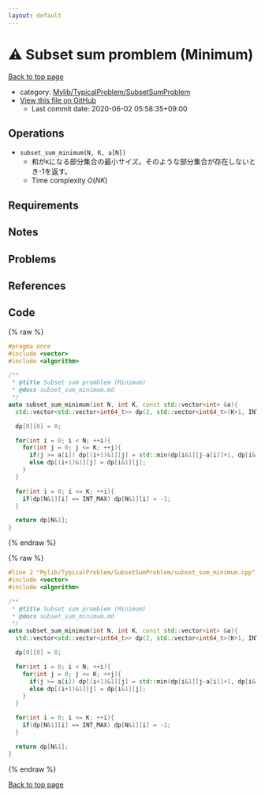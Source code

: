 ```yaml
---
layout: default
---
```


<!-- mathjax config similar to math.stackexchange -->
<script type="text/javascript" async
  src="https://cdnjs.cloudflare.com/ajax/libs/mathjax/2.7.5/MathJax.js?config=TeX-MML-AM_CHTML">
</script>
<script type="text/x-mathjax-config">
  MathJax.Hub.Config({
    TeX: { equationNumbers: { autoNumber: "AMS" }},
    tex2jax: {
      inlineMath: [ ['$','$'] ],
      processEscapes: true
    },
    "HTML-CSS": { matchFontHeight: false },
    displayAlign: "left",
    displayIndent: "2em"
  });
</script>

<script type="text/javascript" src="https://cdnjs.cloudflare.com/ajax/libs/jquery/3.4.1/jquery.min.js"></script>
<script src="https://cdn.jsdelivr.net/npm/jquery-balloon-js@1.1.2/jquery.balloon.min.js" integrity="sha256-ZEYs9VrgAeNuPvs15E39OsyOJaIkXEEt10fzxJ20+2I=" crossorigin="anonymous"></script>
<script type="text/javascript" src="../../../../assets/js/copy-button.js"></script>
<link rel="stylesheet" href="../../../../assets/css/copy-button.css" />


# :warning: Subset sum promblem (Minimum)

<a href="../../../../index.html">Back to top page</a>

* category: <a href="../../../../index.html#2e380218d9fd214c2f91a8ade734af1c">Mylib/TypicalProblem/SubsetSumProblem</a>
* <a href="{{ site.github.repository_url }}/blob/master/Mylib/TypicalProblem/SubsetSumProblem/subset_sum_minimum.cpp">View this file on GitHub</a>
    - Last commit date: 2020-06-02 05:58:35+09:00




## Operations

- `subset_sum_minimum(N, K, a[N])`
	-  和が`K`になる部分集合の最小サイズ。そのような部分集合が存在しないとき-1を返す。
	- Time complexity $O(NK)$

## Requirements

## Notes

## Problems

## References



## Code

<a id="unbundled"></a>
{% raw %}
```cpp
#pragma once
#include <vector>
#include <algorithm>

/**
 * @title Subset sum promblem (Minimum)
 * @docs subset_sum_minimum.md
 */
auto subset_sum_minimum(int N, int K, const std::vector<int> &a){
  std::vector<std::vector<int64_t>> dp(2, std::vector<int64_t>(K+1, INT_MAX));

  dp[0][0] = 0;

  for(int i = 0; i < N; ++i){
    for(int j = 0; j <= K; ++j){
      if(j >= a[i]) dp[(i+1)&1][j] = std::min(dp[i&1][j-a[i]]+1, dp[i&1][j]);
      else dp[(i+1)&1][j] = dp[i&1][j];
    }
  }

  for(int i = 0; i <= K; ++i){
    if(dp[N&1][i] == INT_MAX) dp[N&1][i] = -1;
  }

  return dp[N&1];
}

```
{% endraw %}

<a id="bundled"></a>
{% raw %}
```cpp
#line 2 "Mylib/TypicalProblem/SubsetSumProblem/subset_sum_minimum.cpp"
#include <vector>
#include <algorithm>

/**
 * @title Subset sum promblem (Minimum)
 * @docs subset_sum_minimum.md
 */
auto subset_sum_minimum(int N, int K, const std::vector<int> &a){
  std::vector<std::vector<int64_t>> dp(2, std::vector<int64_t>(K+1, INT_MAX));

  dp[0][0] = 0;

  for(int i = 0; i < N; ++i){
    for(int j = 0; j <= K; ++j){
      if(j >= a[i]) dp[(i+1)&1][j] = std::min(dp[i&1][j-a[i]]+1, dp[i&1][j]);
      else dp[(i+1)&1][j] = dp[i&1][j];
    }
  }

  for(int i = 0; i <= K; ++i){
    if(dp[N&1][i] == INT_MAX) dp[N&1][i] = -1;
  }

  return dp[N&1];
}

```
{% endraw %}

<a href="../../../../index.html">Back to top page</a>

